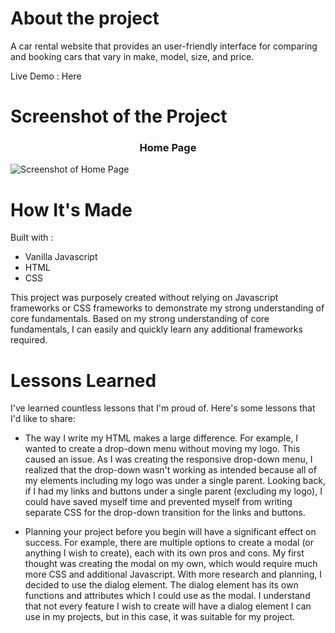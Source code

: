 # About the project

A car rental website that provides an user-friendly interface for comparing and booking cars that vary in make, model, size, and price.

Live Demo : Here

# Screenshot of the Project 

<h3 align="center">Home Page</h3>

![Screenshot of Home Page](https://github.com/richardvu93/car-rent-all/blob/main/images/screenshot.jpg)


# How It's Made
Built with : 
* Vanilla Javascript
* HTML
* CSS

This project was purposely created without relying on Javascript frameworks or CSS frameworks to demonstrate my strong understanding of core fundamentals.
Based on my strong understanding of core fundamentals, I can easily and quickly learn any additional frameworks required.

# Lessons Learned
I've learned countless lessons that I'm proud of. Here's some lessons that I'd like to share: 

* The way I write my HTML makes a large difference. For example, I wanted to create a drop-down menu without moving my logo. This caused an issue. As I was creating the responsive drop-down menu, I realized that the drop-down wasn't working as intended because all of my elements including my logo was under a single parent. Looking back, if I had my links and buttons under a single parent (excluding my logo), I could have saved myself time and prevented myself from writing separate CSS for the drop-down transition for the links and buttons.

* Planning your project before you begin will have a significant effect on success. For example, there are multiple options to create a modal (or anything I wish to create), each with its own pros and cons. My first thought was creating the modal on my own, which would require much more CSS and additional Javascript. With more research and planning, I decided to use the dialog element. The dialog element has its own functions and attributes which I could use as the modal. I understand that not every feature I wish to create will have a dialog element I can use in my projects, but in this case, it was suitable for my project.
